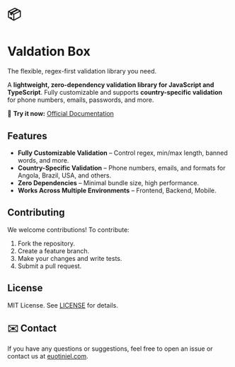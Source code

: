 <p align="center">
  <h1>📦</h1>
  <h1>Valdation Box</h1>
  <p>The flexible, regex-first validation library you need.</p>
</p>

A **lightweight, zero-dependency validation library for JavaScript and TypeScript**. Fully customizable and supports **country-specific validation** for phone numbers, emails, passwords, and more.  

🚀 **Try it now:** [Official Documentation](https://vbox.euotiniel.com/docs/introduction)

## Features  

- **Fully Customizable Validation** – Control regex, min/max length, banned words, and more.  
- **Country-Specific Validation** – Phone numbers, emails, and formats for Angola, Brazil, USA, and others.  
- **Zero Dependencies** – Minimal bundle size, high performance.  
- **Works Across Multiple Environments** – Frontend, Backend, Mobile.  


## Contributing

We welcome contributions! To contribute:

1. Fork the repository.
2. Create a feature branch.
3. Make your changes and write tests.
4. Submit a pull request.

## License

MIT License. See [LICENSE](LICENSE) for details.

## ✉️ Contact

If you have any questions or suggestions, feel free to open an issue or contact us at [euotiniel.com](https://euotiniel.com).

